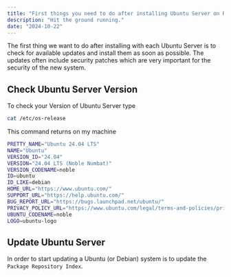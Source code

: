 ```yaml
---
title: "First things you need to do after installing Ubuntu Server on Raspberry Pi"
description: "Hit the ground running."
date: "2024-10-22"
---
```



The first thing we want to do after installing with each Ubuntu Server is to check for available updates and install them as soon as possible.
The updates often include security patches which are very important for the security of the new system.


## Check Ubuntu Server Version

To check your Version of Ubuntu Server type

```sh
cat /etc/os-release
```
This command returns on my machine

```sh
PRETTY_NAME="Ubuntu 24.04 LTS"
NAME="Ubuntu"
VERSION_ID="24.04"
VERSION="24.04 LTS (Noble Numbat)"
VERSION_CODENAME=noble
ID=ubuntu
ID_LIKE=debian
HOME_URL="https://www.ubuntu.com/"
SUPPORT_URL="https://help.ubuntu.com/"
BUG_REPORT_URL="https://bugs.launchpad.net/ubuntu/"
PRIVACY_POLICY_URL="https://www.ubuntu.com/legal/terms-and-policies/privacy-policy"
UBUNTU_CODENAME=noble
LOGO=ubuntu-logo
```

## Update Ubuntu Server
In order to start updating a Ubuntu (or Debian) system is to update the `Package Repository Index`.